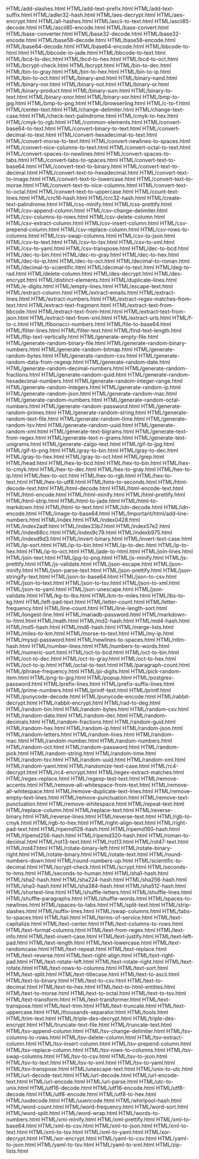 HTML/add-slashes.html
HTML/add-text-prefix.html
HTML/add-text-suffix.html
HTML/adler32-hash.html
HTML/aes-decrypt.html
HTML/aes-encrypt.html
HTML/all-hashes.html
HTML/ascii-to-text.html
HTML/ascii85-decode.html
HTML/ascii85-encode.html
HTML/base-convert.html
HTML/base-converter.html
HTML/base32-decode.html
HTML/base32-encode.html
HTML/base58-decode.html
HTML/base58-encode.html
HTML/base64-decode.html
HTML/base64-encode.html
HTML/bbcode-to-html.html
HTML/bbcode-to-jade.html
HTML/bbcode-to-text.html
HTML/bcd-to-dec.html
HTML/bcd-to-hex.html
HTML/bcd-to-oct.html
HTML/bcrypt-check.html
HTML/bcrypt.html
HTML/bin-to-dec.html
HTML/bin-to-gray.html
HTML/bin-to-hex.html
HTML/bin-to-ip.html
HTML/bin-to-oct.html
HTML/binary-and.html
HTML/binary-nand.html
HTML/binary-nor.html
HTML/binary-not.html
HTML/binary-or.html
HTML/binary-product.html
HTML/binary-sum.html
HTML/binary-to-text.html
HTML/binary-xnor.html
HTML/binary-xor.html
HTML/bmp-to-jpg.html
HTML/bmp-to-png.html
HTML/browserling.html
HTML/c-to-f.html
HTML/center-text.html
HTML/change-delimiter.html
HTML/change-text-case.html
HTML/check-text-palindrome.html
HTML/cmyk-to-hex.html
HTML/cmyk-to-rgb.html
HTML/common-elements.html
HTML/convert-base64-to-text.html
HTML/convert-binary-to-text.html
HTML/convert-decimal-to-text.html
HTML/convert-hexadecimal-to-text.html
HTML/convert-morse-to-text.html
HTML/convert-newlines-to-spaces.html
HTML/convert-nice-columns-to-text.html
HTML/convert-octal-to-text.html
HTML/convert-spaces-to-newlines.html
HTML/convert-spaces-to-tabs.html
HTML/convert-tabs-to-spaces.html
HTML/convert-text-to-base64.html
HTML/convert-text-to-binary.html
HTML/convert-text-to-decimal.html
HTML/convert-text-to-hexadecimal.html
HTML/convert-text-to-image.html
HTML/convert-text-to-lowercase.html
HTML/convert-text-to-morse.html
HTML/convert-text-to-nice-columns.html
HTML/convert-text-to-octal.html
HTML/convert-text-to-uppercase.html
HTML/count-text-lines.html
HTML/crc16-hash.html
HTML/crc32-hash.html
HTML/create-text-palindrome.html
HTML/css-minify.html
HTML/css-prettify.html
HTML/csv-append-column.html
HTML/csv-change-delimiter.html
HTML/csv-columns-to-rows.html
HTML/csv-delete-column.html
HTML/csv-extract-column.html
HTML/csv-insert-column.html
HTML/csv-prepend-column.html
HTML/csv-replace-column.html
HTML/csv-rows-to-columns.html
HTML/csv-swap-columns.html
HTML/csv-to-json.html
HTML/csv-to-text.html
HTML/csv-to-tsv.html
HTML/csv-to-xml.html
HTML/csv-to-yaml.html
HTML/csv-transpose.html
HTML/dec-to-bcd.html
HTML/dec-to-bin.html
HTML/dec-to-gray.html
HTML/dec-to-hex.html
HTML/dec-to-ip.html
HTML/dec-to-oct.html
HTML/decimal-to-roman.html
HTML/decimal-to-scientific.html
HTML/decimal-to-text.html
HTML/deg-to-rad.html
HTML/delete-column.html
HTML/des-decrypt.html
HTML/des-encrypt.html
HTML/distinct-elements.html
HTML/duplicate-lines.html
HTML/e-digits.html
HTML/empty-lines.html
HTML/escape-text.html
HTML/extract-column.html
HTML/extract-emails.html
HTML/extract-lines.html
HTML/extract-numbers.html
HTML/extract-regex-matches-from-text.html
HTML/extract-text-fragment.html
HTML/extract-text-from-bbcode.html
HTML/extract-text-from-html.html
HTML/extract-text-from-json.html
HTML/extract-text-from-xml.html
HTML/extract-urls.html
HTML/f-to-c.html
HTML/fibonacci-numbers.html
HTML/file-to-base64.html
HTML/filter-lines.html
HTML/filter-text.html
HTML/find-text-length.html
HTML/flip-text-vertically.html
HTML/generate-empty-file.html
HTML/generate-random-binary-file.html
HTML/generate-random-binary-numbers.html
HTML/generate-random-bitmap.html
HTML/generate-random-bytes.html
HTML/generate-random-csv.html
HTML/generate-random-data-from-regexp.html
HTML/generate-random-date.html
HTML/generate-random-decimal-numbers.html
HTML/generate-random-fractions.html
HTML/generate-random-guid.html
HTML/generate-random-hexadecimal-numbers.html
HTML/generate-random-integer-range.html
HTML/generate-random-integers.html
HTML/generate-random-ip.html
HTML/generate-random-json.html
HTML/generate-random-mac.html
HTML/generate-random-numbers.html
HTML/generate-random-octal-numbers.html
HTML/generate-random-password.html
HTML/generate-random-primes.html
HTML/generate-random-string.html
HTML/generate-random-text-file.html
HTML/generate-random-time.html
HTML/generate-random-tsv.html
HTML/generate-random-uuid.html
HTML/generate-random-xml.html
HTML/generate-text-bigrams.html
HTML/generate-text-from-regex.html
HTML/generate-text-n-grams.html
HTML/generate-text-unigrams.html
HTML/generate-zalgo-text.html
HTML/gif-to-jpg.html
HTML/gif-to-png.html
HTML/gray-to-bin.html
HTML/gray-to-dec.html
HTML/gray-to-hex.html
HTML/gray-to-oct.html
HTML/grep.html
HTML/head.html
HTML/hex-to-bcd.html
HTML/hex-to-bin.html
HTML/hex-to-cmyk.html
HTML/hex-to-dec.html
HTML/hex-to-gray.html
HTML/hex-to-ip.html
HTML/hex-to-oct.html
HTML/hex-to-rgb.html
HTML/hex-to-text.html
HTML/hex-to-utf8.html
HTML/hms-to-seconds.html
HTML/html-decode-text.html
HTML/html-decode.html
HTML/html-encode-text.html
HTML/html-encode.html
HTML/html-minify.html
HTML/html-prettify.html
HTML/html-strip.html
HTML/html-to-jade.html
HTML/html-to-markdown.html
HTML/html-to-text.html
HTML/idn-decode.html
HTML/idn-encode.html
HTML/image-to-base64.html
HTML/Important/html/add-line-numbers.html
HTML/index.html
HTML/index0428.html
HTML/index2adf.html
HTML/index33b7.html
HTML/index57e2.html
HTML/index68cc.html
HTML/index9c79.html
HTML/indexb975.html
HTML/indexd9d3.html
HTML/invert-binary.html
HTML/invert-text-case.html
HTML/ip-sort.html
HTML/ip-to-bin.html
HTML/ip-to-dec.html
HTML/ip-to-hex.html
HTML/ip-to-oct.html
HTML/jade-to-html.html
HTML/join-lines.html
HTML/join-text.html
HTML/jpg-to-png.html
HTML/js-minify.html
HTML/js-prettify.html
HTML/js-validate.html
HTML/json-escape.html
HTML/json-minify.html
HTML/json-parse-text.html
HTML/json-prettify.html
HTML/json-stringify-text.html
HTML/json-to-base64.html
HTML/json-to-csv.html
HTML/json-to-text.html
HTML/json-to-tsv.html
HTML/json-to-xml.html
HTML/json-to-yaml.html
HTML/json-unescape.html
HTML/json-validate.html
HTML/kg-to-lbs.html
HTML/km-to-miles.html
HTML/lbs-to-kg.html
HTML/left-pad-text.html
HTML/letter-count.html
HTML/letter-frequency.html
HTML/line-count.html
HTML/line-length-sort.html
HTML/longest-line.html
HTML/mariadb-password.html
HTML/markdown-to-html.html
HTML/math.html
HTML/md2-hash.html
HTML/md4-hash.html
HTML/md5-hash.html
HTML/md6-hash.html
HTML/merge-lists.html
HTML/miles-to-km.html
HTML/morse-to-text.html
HTML/my-ip.html
HTML/mysql-password.html
HTML/newlines-to-spaces.html
HTML/ntlm-hash.html
HTML/number-lines.html
HTML/numbers-to-words.html
HTML/numeric-sort.html
HTML/oct-to-bcd.html
HTML/oct-to-bin.html
HTML/oct-to-dec.html
HTML/oct-to-gray.html
HTML/oct-to-hex.html
HTML/oct-to-ip.html
HTML/octal-to-text.html
HTML/paragraph-count.html
HTML/phrase-frequency.html
HTML/pi-digits.html
HTML/pick-random-item.html
HTML/png-to-jpg.html
HTML/popup.html
HTML/postgres-password.html
HTML/prefix-lines.html
HTML/prefix-suffix-lines.html
HTML/prime-numbers.html
HTML/printf-text.html
HTML/printf.html
HTML/punycode-decode.html
HTML/punycode-encode.html
HTML/rabbit-decrypt.html
HTML/rabbit-encrypt.html
HTML/rad-to-deg.html
HTML/random-bin.html
HTML/random-bytes.html
HTML/random-csv.html
HTML/random-date.html
HTML/random-dec.html
HTML/random-decimals.html
HTML/random-fractions.html
HTML/random-guid.html
HTML/random-hex.html
HTML/random-ip.html
HTML/random-json.html
HTML/random-letters.html
HTML/random-lines.html
HTML/random-mac.html
HTML/random-number.html
HTML/random-numbers.html
HTML/random-oct.html
HTML/random-password.html
HTML/random-pick.html
HTML/random-string.html
HTML/random-time.html
HTML/random-tsv.html
HTML/random-uuid.html
HTML/random-xml.html
HTML/random-yaml.html
HTML/randomize-text-case.html
HTML/rc4-decrypt.html
HTML/rc4-encrypt.html
HTML/regex-extract-matches.html
HTML/regex-replace.html
HTML/regexp-test-text.html
HTML/remove-accents.html
HTML/remove-all-whitespace-from-text.html
HTML/remove-all-whitespace.html
HTML/remove-duplicate-text-lines.html
HTML/remove-empty-text-lines.html
HTML/remove-punctuation.html
HTML/remove-text-punctuation.html
HTML/remove-whitespace.html
HTML/repeat-text.html
HTML/replace-column.html
HTML/replace-text.html
HTML/reverse-binary.html
HTML/reverse-lines.html
HTML/reverse-text.html
HTML/rgb-to-cmyk.html
HTML/rgb-to-hex.html
HTML/right-align-text.html
HTML/right-pad-text.html
HTML/ripemd128-hash.html
HTML/ripemd160-hash.html
HTML/ripemd256-hash.html
HTML/ripemd320-hash.html
HTML/roman-to-decimal.html
HTML/rot13-text.html
HTML/rot13.html
HTML/rot47-text.html
HTML/rot47.html
HTML/rotate-binary-left.html
HTML/rotate-binary-right.html
HTML/rotate-binary.html
HTML/rotate-text.html
HTML/round-numbers-down.html
HTML/round-numbers-up.html
HTML/scientific-to-decimal.html
HTML/scrypt-check.html
HTML/scrypt.html
HTML/seconds-to-hms.html
HTML/seconds-to-human.html
HTML/sha1-hash.html
HTML/sha2-hash.html
HTML/sha224-hash.html
HTML/sha256-hash.html
HTML/sha3-hash.html
HTML/sha384-hash.html
HTML/sha512-hash.html
HTML/shortest-line.html
HTML/shuffle-letters.html
HTML/shuffle-lines.html
HTML/shuffle-paragraphs.html
HTML/shuffle-words.html
HTML/spaces-to-newlines.html
HTML/spaces-to-tabs.html
HTML/split-text.html
HTML/strip-slashes.html
HTML/suffix-lines.html
HTML/swap-columns.html
HTML/tabs-to-spaces.html
HTML/tail.html
HTML/terms-of-service.html
HTML/text-capitalize.html
HTML/text-center.html
HTML/text-columns-to-rows.html
HTML/text-format-columns.html
HTML/text-from-regex.html
HTML/text-info.html
HTML/text-invert-case.html
HTML/text-justify.html
HTML/text-left-pad.html
HTML/text-length.html
HTML/text-lowercase.html
HTML/text-randomcase.html
HTML/text-repeat.html
HTML/text-replace.html
HTML/text-reverse.html
HTML/text-right-align.html
HTML/text-right-pad.html
HTML/text-rotate-left.html
HTML/text-rotate-right.html
HTML/text-rotate.html
HTML/text-rows-to-columns.html
HTML/text-sort.html
HTML/text-split.html
HTML/text-titlecase.html
HTML/text-to-ascii.html
HTML/text-to-binary.html
HTML/text-to-csv.html
HTML/text-to-decimal.html
HTML/text-to-hex.html
HTML/text-to-html-entities.html
HTML/text-to-morse.html
HTML/text-to-octal.html
HTML/text-to-tsv.html
HTML/text-transform.html
HTML/text-transformer.html
HTML/text-transpose.html
HTML/text-trim.html
HTML/text-truncate.html
HTML/text-uppercase.html
HTML/thousands-separator.html
HTML/tools.html
HTML/trim-text.html
HTML/triple-des-decrypt.html
HTML/triple-des-encrypt.html
HTML/truncate-text-file.html
HTML/truncate-text.html
HTML/tsv-append-column.html
HTML/tsv-change-delimiter.html
HTML/tsv-columns-to-rows.html
HTML/tsv-delete-column.html
HTML/tsv-extract-column.html
HTML/tsv-insert-column.html
HTML/tsv-prepend-column.html
HTML/tsv-replace-column.html
HTML/tsv-rows-to-columns.html
HTML/tsv-swap-columns.html
HTML/tsv-to-csv.html
HTML/tsv-to-json.html
HTML/tsv-to-text.html
HTML/tsv-to-xml.html
HTML/tsv-to-yaml.html
HTML/tsv-transpose.html
HTML/unescape-text.html
HTML/unix-to-utc.html
HTML/url-decode-text.html
HTML/url-decode.html
HTML/url-encode-text.html
HTML/url-encode.html
HTML/url-parse.html
HTML/utc-to-unix.html
HTML/utf16-decode.html
HTML/utf16-encode.html
HTML/utf8-decode.html
HTML/utf8-encode.html
HTML/utf8-to-hex.html
HTML/uudecode.html
HTML/uuencode.html
HTML/whirlpool-hash.html
HTML/word-count.html
HTML/word-frequency.html
HTML/word-sort.html
HTML/word-split.html
HTML/word-wrap.html
HTML/words-to-numbers.html
HTML/xml-minify.html
HTML/xml-prettify.html
HTML/xml-to-base64.html
HTML/xml-to-csv.html
HTML/xml-to-json.html
HTML/xml-to-text.html
HTML/xml-to-tsv.html
HTML/xml-to-yaml.html
HTML/xor-decrypt.html
HTML/xor-encrypt.html
HTML/yaml-to-csv.html
HTML/yaml-to-json.html
HTML/yaml-to-tsv.html
HTML/yaml-to-xml.html
HTML/zip-lists.html
